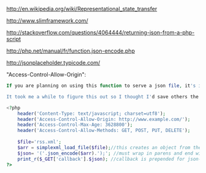 http://en.wikipedia.org/wiki/Representational_state_transfer

http://www.slimframework.com/

http://stackoverflow.com/questions/4064444/returning-json-from-a-php-script

http://php.net/manual/fr/function.json-encode.php

http://jsonplaceholder.typicode.com/

"Access-Control-Allow-Origin":
```php
If you are planning on using this function to serve a json file, it's important to note that the json generated by this function is not ready to be consumed by javascript until you wrap it in parens and add ";" to the end. 

It took me a while to figure this out so I thought I'd save others the aggravation.

<?php
    header('Content-Type: text/javascript; charset=utf8');
    header('Access-Control-Allow-Origin: http://www.example.com/');
    header('Access-Control-Max-Age: 3628800');
    header('Access-Control-Allow-Methods: GET, POST, PUT, DELETE');
    
    $file='rss.xml';
    $arr = simplexml_load_file($file);//this creates an object from the xml file
    $json= '('.json_encode($arr).');'; //must wrap in parens and end with semicolon
    print_r($_GET['callback'].$json); //callback is prepended for json-p
?>
```
